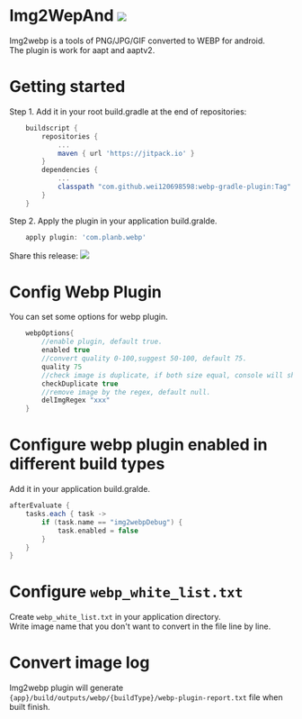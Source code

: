 # Img2WepAnd [![](https://jitpack.io/v/wei120698598/img2webp.svg)](https://jitpack.io/#wei120698598/img2webp)

Img2webp is a tools of PNG/JPG/GIF converted to WEBP for android.<br>
The plugin is work for aapt and aaptv2.

# Getting started

Step 1. Add it in your root build.gradle at the end of repositories:
```groovy
    buildscript {
        repositories {
            ...
            maven { url 'https://jitpack.io' }
    	}
    	dependencies {
            ...
            classpath "com.github.wei120698598:webp-gradle-plugin:Tag"
        }
    }
```
Step 2. Apply the plugin in your application build.gralde.
```groovy
    apply plugin: 'com.planb.webp'
```

Share this release:
[![](https://jitpack.io/v/wei120698598/img2webp.svg)](https://jitpack.io/#wei120698598/img2webp)


# Config Webp Plugin
You can set some options for webp plugin.

```groovy
    webpOptions{
        //enable plugin, default true.
        enabled true
        //convert quality 0-100,suggest 50-100, default 75.
        quality 75
        //check image is duplicate, if both size equal, console will show error message , default true.
        checkDuplicate true
        //remove image by the regex, default null.
        delImgRegex "xxx"
    }
```
# Configure webp plugin enabled in different build types
Add it in your application build.gralde.
```groovy
afterEvaluate {
    tasks.each { task ->
        if (task.name == "img2webpDebug") {
            task.enabled = false
        }
    }
}
```

# Configure `webp_white_list.txt`
Create `webp_white_list.txt` in your application directory.<br>
Write image name that you don't want to convert in the file line by line.

# Convert image log

Img2webp plugin will generate `{app}/build/outputs/webp/{buildType}/webp-plugin-report.txt` file when built finish.

